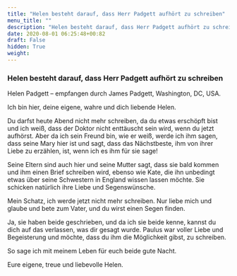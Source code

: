 ```yaml
---
title: "Helen besteht darauf, dass Herr Padgett aufhört zu schreiben"
menu_title: ""
description: "Helen besteht darauf, dass Herr Padgett aufhört zu schreiben"
date: 2020-08-01 06:25:48+00:82
draft: False
hidden: True
weight:
---
```

### Helen besteht darauf, dass Herr Padgett aufhört zu schreiben

Helen Padgett – empfangen durch James Padgett, Washington, DC, USA.

Ich bin hier, deine eigene, wahre und dich liebende Helen.

Du darfst heute Abend nicht mehr schreiben, da du etwas erschöpft bist und ich weiß, dass der Doktor nicht enttäuscht sein wird, wenn du jetzt aufhörst. Aber da ich sein Freund bin, wie er weiß, werde ich ihm sagen, dass seine Mary hier ist und sagt, dass das Nächstbeste, ihm von ihrer Liebe zu erzählen, ist, wenn ich es ihm für sie sage!

Seine Eltern sind auch hier und seine Mutter sagt, dass sie bald kommen und ihm einen Brief schreiben wird, ebenso wie Kate, die ihn unbedingt etwas über seine Schwestern in England wissen lassen möchte. Sie schicken natürlich ihre Liebe und Segenswünsche.

Mein Schatz, ich werde jetzt nicht mehr schreiben. Nur liebe mich und glaube und bete zum Vater, und du wirst einen Segen finden.

Ja, sie haben beide geschrieben, und da ich sie beide kenne, kannst du dich auf das verlassen, was dir gesagt wurde. Paulus war voller Liebe und Begeisterung und möchte, dass du ihm die Möglichkeit gibst, zu schreiben.

So sage ich mit meinem Leben für euch beide gute Nacht.

Eure eigene, treue und liebevolle Helen.
